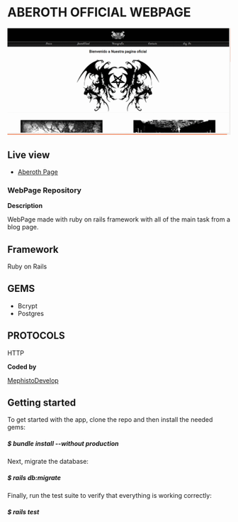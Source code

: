 # ABEROTH OFFICIAL WEBPAGE

![screenshot](./aberoth.gif)

## Live view

- [Aberoth Page](https://aberoth.herokuapp.com/)

### WebPage Repository

**Description**

WebPage made with ruby on rails framework
with all of the main task from a blog page.

## Framework

Ruby on Rails

## GEMS

- Bcrypt
- Postgres

## PROTOCOLS

HTTP

**Coded by**

[MephistoDevelop](https://www.github.com/mephistodevelop)

## Getting started

To get started with the app, clone the repo and then install the needed gems:

##### \$ bundle install --without production

Next, migrate the database:

##### \$ rails db:migrate

Finally, run the test suite to verify that everything is working correctly:

##### \$ rails test
